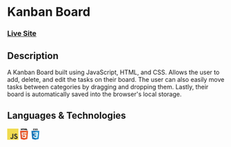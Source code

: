 # Kanban Board

### [Live Site](https://tprafke.github.io/drag-and-drop/)

## Description

A Kanban Board built using JavaScript, HTML, and CSS. Allows the user to add, delete, and edit the tasks on their board. The user can also easily move tasks between categories by dragging and dropping them. Lastly, their board is automatically saved into the browser's local storage.

## Languages & Technologies

<img align="left" alt="JavaScript" width="26px" src="https://raw.githubusercontent.com/github/explore/80688e429a7d4ef2fca1e82350fe8e3517d3494d/topics/javascript/javascript.png" />
<img align="left" alt="HTML5" width="26px" src="https://raw.githubusercontent.com/github/explore/80688e429a7d4ef2fca1e82350fe8e3517d3494d/topics/html/html.png" />
<img align="left" alt="CSS3" width="26px" src="https://raw.githubusercontent.com/github/explore/80688e429a7d4ef2fca1e82350fe8e3517d3494d/topics/css/css.png" />
